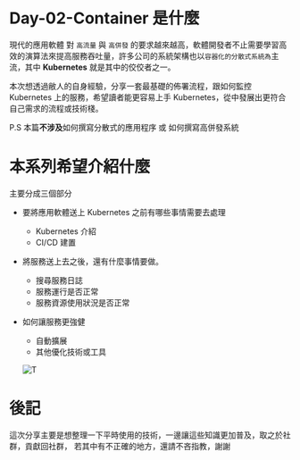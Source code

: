 # Day-02-Container 是什麼
現代的應用軟體 對 `高流量` 與 `高併發` 的要求越來越高，軟體開發者不止需要學習高效的演算法來提高服務吞吐量，許多公司的系統架構也以`容器化的分散式系統為`主流，其中 **Kubernetes** 就是其中的佼佼者之一。

本次想透過敝人的自身經驗，分享一套最基礎的佈署流程，跟如何監控 Kubernetes 上的服務，希望讀者能更容易上手 Kubernetes，從中發展出更符合自己需求的流程或技術棧。

P.S 本篇**不涉及**如何撰寫分散式的應用程序 或 如何撰寫高併發系統

# 本系列希望介紹什麼
主要分成三個部分

- 要將應用軟體送上 Kubernetes 之前有哪些事情需要去處理     
    - Kubernetes 介紹
    - CI/CD 建置
- 將服務送上去之後，還有什麼事情要做。
    - 搜尋服務日誌
    - 服務運行是否正常
    - 服務資源使用狀況是否正常
- 如何讓服務更強健
    - 自動擴展
    - 其他優化技術或工具
  
    ![T](https://i.imgur.com/VORr3FT.png)


# 後記
這次分享主要是想整理一下平時使用的技術，一邊讓這些知識更加普及，取之於社群，貢獻回社群，
若其中有不正確的地方，還請不吝指教，謝謝
	